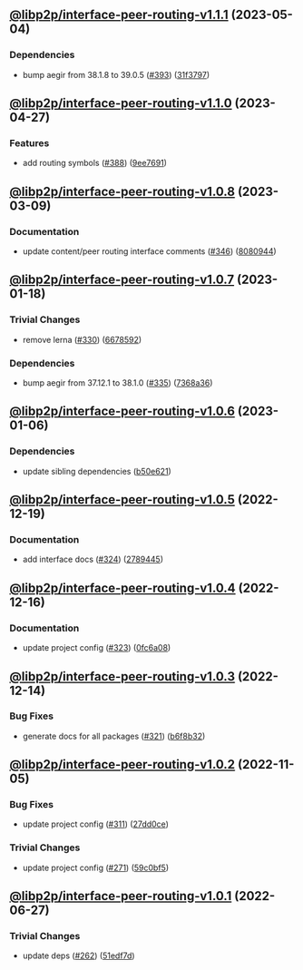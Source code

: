 ## [@libp2p/interface-peer-routing-v1.1.1](https://github.com/libp2p/js-libp2p-interfaces/compare/@libp2p/interface-peer-routing-v1.1.0...@libp2p/interface-peer-routing-v1.1.1) (2023-05-04)


### Dependencies

* bump aegir from 38.1.8 to 39.0.5 ([#393](https://github.com/libp2p/js-libp2p-interfaces/issues/393)) ([31f3797](https://github.com/libp2p/js-libp2p-interfaces/commit/31f3797b24f7c23f3f16e9db3a230bd5f7cd5175))

## [@libp2p/interface-peer-routing-v1.1.0](https://github.com/libp2p/js-libp2p-interfaces/compare/@libp2p/interface-peer-routing-v1.0.8...@libp2p/interface-peer-routing-v1.1.0) (2023-04-27)


### Features

* add routing symbols ([#388](https://github.com/libp2p/js-libp2p-interfaces/issues/388)) ([9ee7691](https://github.com/libp2p/js-libp2p-interfaces/commit/9ee76915d2b8298d99557e105c4f71d585e97e7d))

## [@libp2p/interface-peer-routing-v1.0.8](https://github.com/libp2p/js-libp2p-interfaces/compare/@libp2p/interface-peer-routing-v1.0.7...@libp2p/interface-peer-routing-v1.0.8) (2023-03-09)


### Documentation

* update content/peer routing interface comments ([#346](https://github.com/libp2p/js-libp2p-interfaces/issues/346)) ([8080944](https://github.com/libp2p/js-libp2p-interfaces/commit/8080944d3c3a81834c6b432843441996cd9e34e5))

## [@libp2p/interface-peer-routing-v1.0.7](https://github.com/libp2p/js-libp2p-interfaces/compare/@libp2p/interface-peer-routing-v1.0.6...@libp2p/interface-peer-routing-v1.0.7) (2023-01-18)


### Trivial Changes

* remove lerna ([#330](https://github.com/libp2p/js-libp2p-interfaces/issues/330)) ([6678592](https://github.com/libp2p/js-libp2p-interfaces/commit/6678592dd0cf601a2671852f9d2a0aff5dee2b18))


### Dependencies

* bump aegir from 37.12.1 to 38.1.0 ([#335](https://github.com/libp2p/js-libp2p-interfaces/issues/335)) ([7368a36](https://github.com/libp2p/js-libp2p-interfaces/commit/7368a363423a08e8fa247dcb76ea13e4cf030d65))

## [@libp2p/interface-peer-routing-v1.0.6](https://github.com/libp2p/js-libp2p-interfaces/compare/@libp2p/interface-peer-routing-v1.0.5...@libp2p/interface-peer-routing-v1.0.6) (2023-01-06)


### Dependencies

* update sibling dependencies ([b50e621](https://github.com/libp2p/js-libp2p-interfaces/commit/b50e621d31a8b32affc3fadb9f97c4883d577f93))

## [@libp2p/interface-peer-routing-v1.0.5](https://github.com/libp2p/js-libp2p-interfaces/compare/@libp2p/interface-peer-routing-v1.0.4...@libp2p/interface-peer-routing-v1.0.5) (2022-12-19)


### Documentation

* add interface docs ([#324](https://github.com/libp2p/js-libp2p-interfaces/issues/324)) ([2789445](https://github.com/libp2p/js-libp2p-interfaces/commit/278944594c24e1a3c4b3624a35680d69166546d7))

## [@libp2p/interface-peer-routing-v1.0.4](https://github.com/libp2p/js-libp2p-interfaces/compare/@libp2p/interface-peer-routing-v1.0.3...@libp2p/interface-peer-routing-v1.0.4) (2022-12-16)


### Documentation

* update project config ([#323](https://github.com/libp2p/js-libp2p-interfaces/issues/323)) ([0fc6a08](https://github.com/libp2p/js-libp2p-interfaces/commit/0fc6a08e9cdcefe361fe325281a3a2a03759ff59))

## [@libp2p/interface-peer-routing-v1.0.3](https://github.com/libp2p/js-libp2p-interfaces/compare/@libp2p/interface-peer-routing-v1.0.2...@libp2p/interface-peer-routing-v1.0.3) (2022-12-14)


### Bug Fixes

* generate docs for all packages ([#321](https://github.com/libp2p/js-libp2p-interfaces/issues/321)) ([b6f8b32](https://github.com/libp2p/js-libp2p-interfaces/commit/b6f8b32a920c15a28fe021e6050e31aaae89d518))

## [@libp2p/interface-peer-routing-v1.0.2](https://github.com/libp2p/js-libp2p-interfaces/compare/@libp2p/interface-peer-routing-v1.0.1...@libp2p/interface-peer-routing-v1.0.2) (2022-11-05)


### Bug Fixes

* update project config ([#311](https://github.com/libp2p/js-libp2p-interfaces/issues/311)) ([27dd0ce](https://github.com/libp2p/js-libp2p-interfaces/commit/27dd0ce3c249892ac69cbb24ddaf0b9f32385e37))


### Trivial Changes

* update project config ([#271](https://github.com/libp2p/js-libp2p-interfaces/issues/271)) ([59c0bf5](https://github.com/libp2p/js-libp2p-interfaces/commit/59c0bf5e0b05496fca2e4902632b61bb41fad9e9))

## [@libp2p/interface-peer-routing-v1.0.1](https://github.com/libp2p/js-libp2p-interfaces/compare/@libp2p/interface-peer-routing-v1.0.0...@libp2p/interface-peer-routing-v1.0.1) (2022-06-27)


### Trivial Changes

* update deps ([#262](https://github.com/libp2p/js-libp2p-interfaces/issues/262)) ([51edf7d](https://github.com/libp2p/js-libp2p-interfaces/commit/51edf7d9b3765a6f75c915b1483ea345d0133a41))

